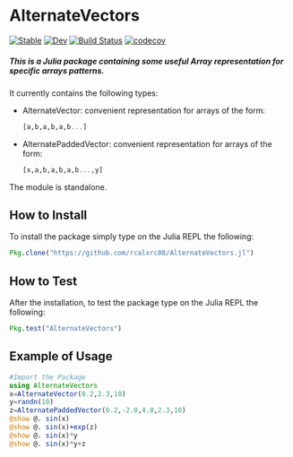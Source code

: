 # AlternateVectors

[![Stable](https://img.shields.io/badge/docs-stable-blue.svg)](https://rcalxrc08.github.io/AlternateVectors.jl/stable/)
[![Dev](https://img.shields.io/badge/docs-dev-blue.svg)](https://rcalxrc08.github.io/AlternateVectors.jl/dev/)
[![Build Status](https://github.com/rcalxrc08/AlternateVectors.jl/actions/workflows/CI.yml/badge.svg?branch=master)](https://github.com/rcalxrc08/AlternateVectors.jl/actions/workflows/CI.yml?query=branch%3Amaster)
[![codecov](https://codecov.io/gh/rcalxrc08/AlternateVectors.jl/graph/badge.svg?token=GqpkxPrlXg)](https://codecov.io/gh/rcalxrc08/AlternateVectors.jl)

##### This is a Julia package containing some useful Array representation for specific arrays patterns.
It currently contains the following types:

- AlternateVector: convenient representation for arrays of the form:
    ```Julia
    [a,b,a,b,a,b...]
    ```
- AlternatePaddedVector: convenient representation for arrays of the form:
    ```Julia
    [x,a,b,a,b,a,b...,y]
    ```

The module is standalone.

## How to Install
To install the package simply type on the Julia REPL the following:
```Julia
Pkg.clone("https://github.com/rcalxrc08/AlternateVectors.jl")
```
## How to Test
After the installation, to test the package type on the Julia REPL the following:
```julia
Pkg.test("AlternateVectors")
```
## Example of Usage
```julia
#Import the Package
using AlternateVectors
x=AlternateVector(0.2,2.3,10)
y=randn(10)
z=AlternatePaddedVector(0.2,-2.0,4.0,2.3,10)
@show @. sin(x)
@show @. sin(x)+exp(z)
@show @. sin(x)*y
@show @. sin(x)*y+z
```
